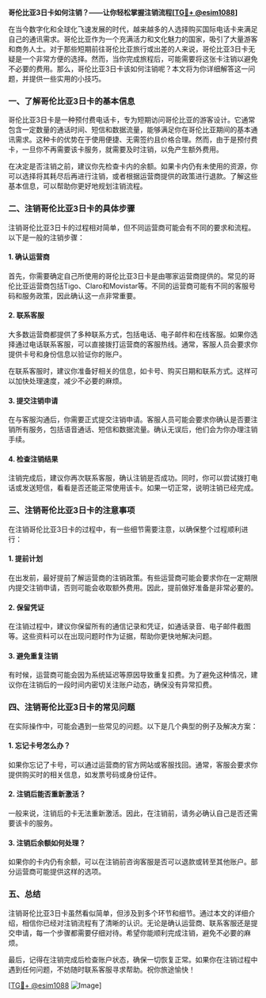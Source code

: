 **哥伦比亚3日卡如何注销？——让你轻松掌握注销流程[[TG💪+ @esim1088](https://t.me/s/esim1088)]**

在当今数字化和全球化飞速发展的时代，越来越多的人选择购买国际电话卡来满足自己的通讯需求。哥伦比亚作为一个充满活力和文化魅力的国家，吸引了大量游客和商务人士。对于那些短期前往哥伦比亚旅行或出差的人来说，哥伦比亚3日卡无疑是一个非常方便的选择。然而，当你完成旅程后，可能需要将这张卡注销以避免不必要的费用。那么，哥伦比亚3日卡该如何注销呢？本文将为你详细解答这一问题，并提供一些实用的小技巧。

### 一、了解哥伦比亚3日卡的基本信息

哥伦比亚3日卡是一种预付费电话卡，专为短期访问哥伦比亚的游客设计。它通常包含一定数量的通话时间、短信和数据流量，能够满足你在哥伦比亚期间的基本通讯需求。这种卡的优势在于使用便捷、无需签约且价格合理。然而，由于是预付费卡，一旦你不再需要该卡服务，就需要及时注销，以免产生额外费用。

在决定是否注销之前，建议你先检查卡内的余额。如果卡内仍有未使用的资源，你可以选择将其耗尽后再进行注销，或者根据运营商提供的政策进行退款。了解这些基本信息，可以帮助你更好地规划注销流程。

### 二、注销哥伦比亚3日卡的具体步骤

注销哥伦比亚3日卡的过程相对简单，但不同运营商可能会有不同的要求和流程。以下是一般的注销步骤：

#### 1. **确认运营商**
首先，你需要确定自己所使用的哥伦比亚3日卡是由哪家运营商提供的。常见的哥伦比亚运营商包括Tigo、Claro和Movistar等。不同的运营商可能有不同的客服号码和服务政策，因此确认这一点非常重要。

#### 2. **联系客服**
大多数运营商都提供了多种联系方式，包括电话、电子邮件和在线客服。如果你选择通过电话联系客服，可以直接拨打运营商的客服热线。通常，客服人员会要求你提供卡号和身份信息以验证你的账户。

在联系客服时，建议你准备好相关的信息，如卡号、购买日期和联系方式。这样可以加快处理速度，减少不必要的麻烦。

#### 3. **提交注销申请**
在与客服沟通后，你需要正式提交注销申请。客服人员可能会要求你确认是否要注销所有服务，包括语音通话、短信和数据流量。确认无误后，他们会为你办理注销手续。

#### 4. **检查注销结果**
注销完成后，建议你再次联系客服，确认注销是否成功。同时，你可以尝试拨打电话或发送短信，看看是否还能正常使用该卡。如果一切正常，说明注销已经完成。

### 三、注销哥伦比亚3日卡的注意事项

在注销哥伦比亚3日卡的过程中，有一些细节需要注意，以确保整个过程顺利进行：

#### 1. **提前计划**
在出发前，最好提前了解运营商的注销政策。有些运营商可能会要求你在一定期限内提交注销申请，否则可能会收取额外费用。因此，提前做好准备是非常必要的。

#### 2. **保留凭证**
在注销过程中，建议你保留所有的通信记录和凭证，如通话录音、电子邮件截图等。这些资料可以在出现问题时作为证据，帮助你更快地解决问题。

#### 3. **避免重复注销**
有时候，运营商可能会因为系统延迟等原因导致重复扣费。为了避免这种情况，建议你在注销后的一段时间内密切关注账户动态，确保没有异常扣费。

### 四、注销哥伦比亚3日卡的常见问题

在实际操作中，可能会遇到一些常见的问题。以下是几个典型的例子及解决方案：

#### 1. **忘记卡号怎么办？**
如果你忘记了卡号，可以通过运营商的官方网站或客服找回。通常，客服会要求你提供购买时的相关信息，如发票号码或身份证件。

#### 2. **注销后能否重新激活？**
一般来说，注销后的卡无法重新激活。因此，在注销前，请务必确认自己是否还需要该卡的服务。

#### 3. **注销后余额如何处理？**
如果你的卡内仍有余额，可以在注销前咨询客服是否可以退款或转至其他账户。部分运营商可能提供这样的选项。

### 五、总结

注销哥伦比亚3日卡虽然看似简单，但涉及到多个环节和细节。通过本文的详细介绍，相信你已经对注销流程有了清晰的认识。无论是确认运营商、联系客服还是提交申请，每一个步骤都需要仔细对待。希望你能顺利完成注销，避免不必要的麻烦。

最后，记得在注销完成后检查账户状态，确保一切恢复正常。如果你在注销过程中遇到任何问题，不妨随时联系客服寻求帮助。祝你旅途愉快！

[[TG💪+ @esim1088](https://t.me/s/esim1088) ![Image](https://i.postimg.cc/4NQfJmqS/Snipaste-2025-05-13-00-14-12.png)]